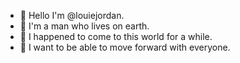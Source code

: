 - 👋 Hello I'm @louiejordan.
- 👀 I'm a man who lives on earth.
- 🌱 I happened to come to this world for a while.
- 💞️ I want to be able to move forward with everyone.

<!---
louiejordan/louiejordan is a ✨ special ✨ repository because its `README.md` (this file) appears on your GitHub profile.
You can click the Preview link to take a look at your changes.
--->
